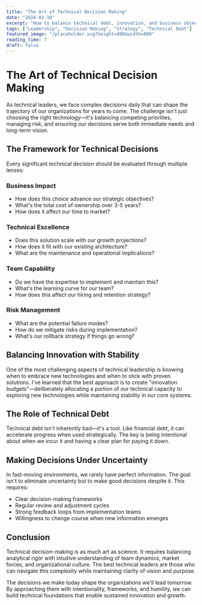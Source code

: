 ```yaml
---
title: "The Art of Technical Decision Making"
date: "2024-03-10"
excerpt: "How to balance technical debt, innovation, and business objectives in complex engineering decisions. A framework for making choices that serve both immediate needs and long-term vision."
tags: ["Leadership", "Decision Making", "Strategy", "Technical Debt"]
featured_image: "/placeholder.svg?height=400&width=800"
reading_time: 7
draft: false
---
```


# The Art of Technical Decision Making

As technical leaders, we face complex decisions daily that can shape the trajectory of our organizations for years to come. The challenge isn't just choosing the right technology—it's balancing competing priorities, managing risk, and ensuring our decisions serve both immediate needs and long-term vision.

## The Framework for Technical Decisions

Every significant technical decision should be evaluated through multiple lenses:

### Business Impact
- How does this choice advance our strategic objectives?
- What's the total cost of ownership over 3-5 years?
- How does it affect our time to market?

### Technical Excellence
- Does this solution scale with our growth projections?
- How does it fit with our existing architecture?
- What are the maintenance and operational implications?

### Team Capability
- Do we have the expertise to implement and maintain this?
- What's the learning curve for our team?
- How does this affect our hiring and retention strategy?

### Risk Management
- What are the potential failure modes?
- How do we mitigate risks during implementation?
- What's our rollback strategy if things go wrong?

## Balancing Innovation with Stability

One of the most challenging aspects of technical leadership is knowing when to embrace new technologies and when to stick with proven solutions. I've learned that the best approach is to create "innovation budgets"—deliberately allocating a portion of our technical capacity to exploring new technologies while maintaining stability in our core systems.

## The Role of Technical Debt

Technical debt isn't inherently bad—it's a tool. Like financial debt, it can accelerate progress when used strategically. The key is being intentional about when we incur it and having a clear plan for paying it down.

## Making Decisions Under Uncertainty

In fast-moving environments, we rarely have perfect information. The goal isn't to eliminate uncertainty but to make good decisions despite it. This requires:

- Clear decision-making frameworks
- Regular review and adjustment cycles
- Strong feedback loops from implementation teams
- Willingness to change course when new information emerges

## Conclusion

Technical decision-making is as much art as science. It requires balancing analytical rigor with intuitive understanding of team dynamics, market forces, and organizational culture. The best technical leaders are those who can navigate this complexity while maintaining clarity of vision and purpose.

The decisions we make today shape the organizations we'll lead tomorrow. By approaching them with intentionality, frameworks, and humility, we can build technical foundations that enable sustained innovation and growth.
